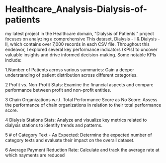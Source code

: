# Healthcare_Analysis-Dialysis-of-patients
my latest project in the Healthcare domain, "Dialysis of Patients." project focuses on analyzing a comprehensive This dataset, Dialysis - I & Dialysis - II, which contains over 7,000 records in each CSV file. Throughout this endeavor, I explored several key performance indicators (KPIs) to uncover valuable insights and drive informed decision-making.
Some notable KPIs include:

1.Number of Patients across various summaries: Gain a deeper understanding of patient distribution across different categories.

2 Profit vs. Non-Profit Stats: Examine the financial aspects and compare performance between profit and non-profit entities.

3 Chain Organizations w.r.t. Total Performance Score as No Score: Assess the performance of chain organizations in relation to their total performance score.

4 Dialysis Stations Stats: Analyze and visualize key metrics related to dialysis stations to identify trends and patterns.

5 # of Category Text - As Expected: Determine the expected number of category texts and evaluate their impact on the overall dataset.

6 Average Payment Reduction Rate: Calculate and track the average rate at which nayments are reduced
